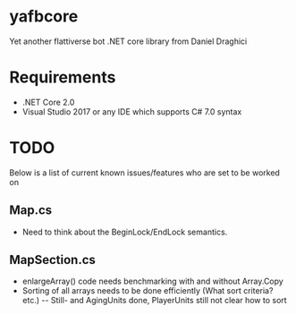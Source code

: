 # yafbcore
Yet another flattiverse bot .NET core library from Daniel Draghici

# Requirements
- .NET Core 2.0
- Visual Studio 2017 or any IDE which supports C# 7.0 syntax

# TODO
Below is a list of current known issues/features who are set to be worked on

## Map.cs
- Need to think about the BeginLock/EndLock semantics.

## MapSection.cs
- enlargeArray() code needs benchmarking with and without Array.Copy
- Sorting of all arrays needs to be done efficiently (What sort criteria? etc.)
-- Still- and AgingUnits done, PlayerUnits still not clear how to sort